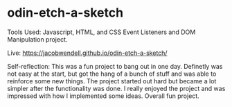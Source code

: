 # odin-etch-a-sketch

Tools Used: Javascript, HTML, and CSS
Event Listeners and DOM Manipulation project.  

Live: https://jacobwendell.github.io/odin-etch-a-sketch/

Self-reflection: This was a fun project to bang out in one day.  Definetly was not easy at the start, but got the hang of a bunch of stuff and was able to reinforce some new things.  The project started out hard but became a lot simpler after the functionality was done.  I really enjoyed the project and was impressed with how I implemented some ideas.  Overall fun project.